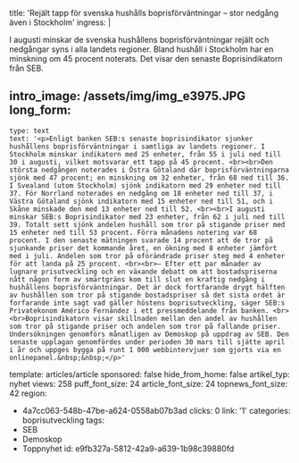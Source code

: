title: 'Rejält tapp för svenska hushålls boprisförväntningar – stor nedgång även i Stockholm'
ingress: |
  <p>I augusti minskar de svenska hushållens boprisförväntningar rejält och nedgångar syns i alla landets regioner. Bland hushåll i Stockholm har en minskning om 45 procent noterats. Det visar den senaste Boprisindikatorn från SEB.
  </p>
  
intro_image: /assets/img/img_e3975.JPG
long_form:
  -
    type: text
    text: '<p>Enligt banken SEB:s senaste boprisindikator sjunker hushållens boprisförväntningar i samtliga av landets regioner. I Stockholm minskar indikatorn med 25 enheter, från 55 i juli ned till 30 i augusti, vilket motsvarar ett tapp på 45 procent. <br><br>Den största nedgången noterades i Östra Götaland där boprisförväntningarna sjönk med 47 procent; en minskning om 32 enheter, från 68 ned till 36. I Svealand (utom Stockholm) sjönk indikatorn med 29 enheter ned till 37. För Norrland noterades en nedgång om 18 enheter ned till 37, i Västra Götaland sjönk indikatorn med 15 enheter ned till 51, och i Skåne minskade den med 13 enheter ned till 52. <br><br>I augusti minskar SEB:s Boprisindikator med 23 enheter, från 62 i juli ned till 39. Totalt sett sjönk andelen hushåll som tror på stigande priser med 15 enheter ned till 53 procent. Förra månadens notering var 68 procent. I den senaste mätningen svarade 14 procent att de tror på sjunkande priser det kommande året, en ökning med 8 enheter jämfört med i juli. Andelen som tror på oförändrade priser steg med 4 enheter för att landa på 25 procent. <br><br>– Efter ett par månader av lugnare prisutveckling och en växande debatt om att bostadspriserna nått någon form av smärtgräns kom till slut en kraftig nedgång i hushållens boprisförväntningar. Det är dock fortfarande drygt hälften av hushållen som tror på stigande bostadspriser så det sista ordet är forfarande inte sagt vad gäller höstens boprisutveckling, säger SEB:s Privatekonom Américo Fernández i ett pressmeddelande från banken. <br><br>Boprisindikatorn visar skillnaden mellan den andel av hushållen som tror på stigande priser och andelen som tror på fallande priser. Undersökningen genomförs månatligen av Demoskop på uppdrag av SEB. Den senaste upplagan genomfördes under perioden 30 mars till sjätte april i år och uppges bygga på runt 1 000 webbintervjuer som gjorts via en onlinepanel.&nbsp;&nbsp;</p>'
template: articles/article
sponsored: false
hide_from_home: false
artikel_typ: nyhet
views: 258
puff_font_size: 24
article_font_size: 24
topnews_font_size: 42
region:
  - 4a7cc063-548b-47be-a624-0558ab07b3ad
clicks: 0
link: '1'
categories: boprisutveckling
tags:
  - SEB
  - Demoskop
  - Toppnyhet
id: e9fb327a-5812-42a9-a639-1b98c39880fd
